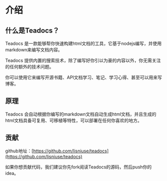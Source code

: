 # 介绍

## 什么是Teadocs？

Teadocs 是一款能够帮你快速构建html文档的工具，它基于nodejs编写，并使用markdown来编写文档内容。

Teadocs 提供内置的搜索技术，除了编写好你引以为豪的内容以外，你无需关注的任何额外的技术问题。

你可以使用它来编写开源书籍、API文档学习、笔记、学习心得、甚至可以用来写博客。

## 原理

Teadocs 会自动根据你编写的markdown文档自动生成html文档，并且生成的html文档具备可复用、可移植等特性，可以部署在任何你喜欢的地方。

## 贡献

github地址：[https://github.com/lisniuse/teadocs](https://github.com/lisniuse/teadocs)

如果你想贡献代码，我们建议你先fork阅读Teadocs的源码，然后push你的idea。